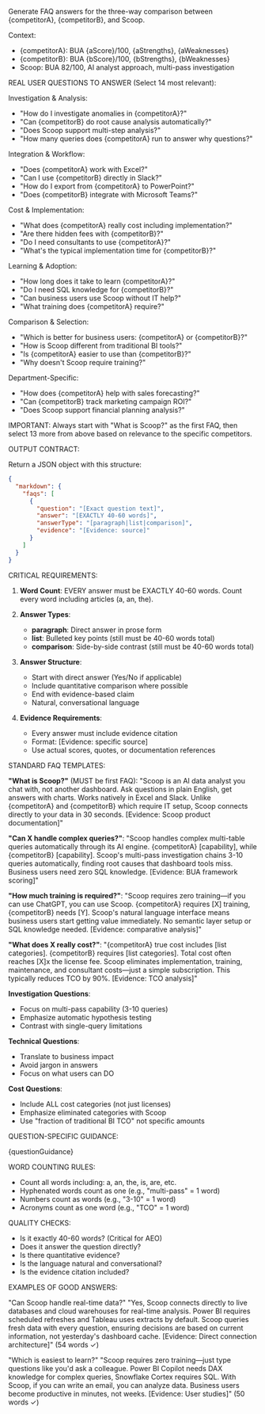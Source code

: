 Generate FAQ answers for the three-way comparison between {competitorA}, {competitorB}, and Scoop.

Context:
- {competitorA}: BUA {aScore}/100, {aStrengths}, {aWeaknesses}
- {competitorB}: BUA {bScore}/100, {bStrengths}, {bWeaknesses}
- Scoop: BUA 82/100, AI analyst approach, multi-pass investigation

REAL USER QUESTIONS TO ANSWER (Select 14 most relevant):

Investigation & Analysis:
- "How do I investigate anomalies in {competitorA}?"
- "Can {competitorB} do root cause analysis automatically?"
- "Does Scoop support multi-step analysis?"
- "How many queries does {competitorA} run to answer why questions?"

Integration & Workflow:
- "Does {competitorA} work with Excel?"
- "Can I use {competitorB} directly in Slack?"
- "How do I export from {competitorA} to PowerPoint?"
- "Does {competitorB} integrate with Microsoft Teams?"

Cost & Implementation:
- "What does {competitorA} really cost including implementation?"
- "Are there hidden fees with {competitorB}?"
- "Do I need consultants to use {competitorA}?"
- "What's the typical implementation time for {competitorB}?"

Learning & Adoption:
- "How long does it take to learn {competitorA}?"
- "Do I need SQL knowledge for {competitorB}?"
- "Can business users use Scoop without IT help?"
- "What training does {competitorA} require?"

Comparison & Selection:
- "Which is better for business users: {competitorA} or {competitorB}?"
- "How is Scoop different from traditional BI tools?"
- "Is {competitorA} easier to use than {competitorB}?"
- "Why doesn't Scoop require training?"

Department-Specific:
- "How does {competitorA} help with sales forecasting?"
- "Can {competitorB} track marketing campaign ROI?"
- "Does Scoop support financial planning analysis?"

IMPORTANT: Always start with "What is Scoop?" as the first FAQ, then select 13 more from above based on relevance to the specific competitors.

OUTPUT CONTRACT:

Return a JSON object with this structure:
```json
{
  "markdown": {
    "faqs": [
      {
        "question": "[Exact question text]",
        "answer": "[EXACTLY 40-60 words]",
        "answerType": "[paragraph|list|comparison]",
        "evidence": "[Evidence: source]"
      }
    ]
  }
}
```

CRITICAL REQUIREMENTS:

1. **Word Count**: EVERY answer must be EXACTLY 40-60 words. Count every word including articles (a, an, the).

2. **Answer Types**:
   - **paragraph**: Direct answer in prose form
   - **list**: Bulleted key points (still must be 40-60 words total)
   - **comparison**: Side-by-side contrast (still must be 40-60 words total)

3. **Answer Structure**:
   - Start with direct answer (Yes/No if applicable)
   - Include quantitative comparison where possible
   - End with evidence-based claim
   - Natural, conversational language

4. **Evidence Requirements**:
   - Every answer must include evidence citation
   - Format: [Evidence: specific source]
   - Use actual scores, quotes, or documentation references

STANDARD FAQ TEMPLATES:

**"What is Scoop?"** (MUST be first FAQ):
"Scoop is an AI data analyst you chat with, not another dashboard. Ask questions in plain English, get answers with charts. Works natively in Excel and Slack. Unlike {competitorA} and {competitorB} which require IT setup, Scoop connects directly to your data in 30 seconds. [Evidence: Scoop product documentation]"

**"Can X handle complex queries?"**:
"Scoop handles complex multi-table queries automatically through its AI engine. {competitorA} [capability], while {competitorB} [capability]. Scoop's multi-pass investigation chains 3-10 queries automatically, finding root causes that dashboard tools miss. Business users need zero SQL knowledge. [Evidence: BUA framework scoring]"

**"How much training is required?"**:
"Scoop requires zero training—if you can use ChatGPT, you can use Scoop. {competitorA} requires [X] training, {competitorB} needs [Y]. Scoop's natural language interface means business users start getting value immediately. No semantic layer setup or SQL knowledge needed. [Evidence: comparative analysis]"

**"What does X really cost?"**:
"{competitorA} true cost includes [list categories]. {competitorB} requires [list categories]. Total cost often reaches [X]x the license fee. Scoop eliminates implementation, training, maintenance, and consultant costs—just a simple subscription. This typically reduces TCO by 90%. [Evidence: TCO analysis]"

**Investigation Questions**:
- Focus on multi-pass capability (3-10 queries)
- Emphasize automatic hypothesis testing
- Contrast with single-query limitations

**Technical Questions**:
- Translate to business impact
- Avoid jargon in answers
- Focus on what users can DO

**Cost Questions**:
- Include ALL cost categories (not just licenses)
- Emphasize eliminated categories with Scoop
- Use "fraction of traditional BI TCO" not specific amounts

QUESTION-SPECIFIC GUIDANCE:

{questionGuidance}

WORD COUNTING RULES:
- Count all words including: a, an, the, is, are, etc.
- Hyphenated words count as one (e.g., "multi-pass" = 1 word)
- Numbers count as words (e.g., "3-10" = 1 word)
- Acronyms count as one word (e.g., "TCO" = 1 word)

QUALITY CHECKS:
- Is it exactly 40-60 words? (Critical for AEO)
- Does it answer the question directly?
- Is there quantitative evidence?
- Is the language natural and conversational?
- Is the evidence citation included?

EXAMPLES OF GOOD ANSWERS:

"Can Scoop handle real-time data?"
"Yes, Scoop connects directly to live databases and cloud warehouses for real-time analysis. Power BI requires scheduled refreshes and Tableau uses extracts by default. Scoop queries fresh data with every question, ensuring decisions are based on current information, not yesterday's dashboard cache. [Evidence: Direct connection architecture]" (54 words ✓)

"Which is easiest to learn?"
"Scoop requires zero training—just type questions like you'd ask a colleague. Power BI Copilot needs DAX knowledge for complex queries, Snowflake Cortex requires SQL. With Scoop, if you can write an email, you can analyze data. Business users become productive in minutes, not weeks. [Evidence: User studies]" (50 words ✓)